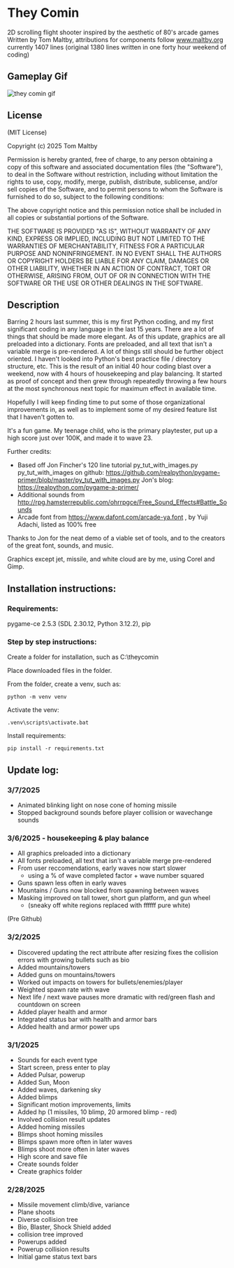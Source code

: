 # They Comin

2D scrolling flight shooter inspired by the aesthetic of 80's arcade games
Written by Tom Maltby, attributions for components follow
www.maltby.org
currently 1407 lines (original 1380 lines written in one forty hour weekend of coding)

## Gameplay Gif

![they comin gif](https://github.com/user-attachments/assets/739a6257-07a0-4942-954c-34ba4292b26a)

## License

(MIT License)

Copyright (c) 2025 Tom Maltby

Permission is hereby granted, free of charge, to any person obtaining a copy
of this software and associated documentation files (the "Software"), to deal
in the Software without restriction, including without limitation the rights
to use, copy, modify, merge, publish, distribute, sublicense, and/or sell
copies of the Software, and to permit persons to whom the Software is
furnished to do so, subject to the following conditions:

The above copyright notice and this permission notice shall be included in all
copies or substantial portions of the Software.

THE SOFTWARE IS PROVIDED "AS IS", WITHOUT WARRANTY OF ANY KIND, EXPRESS OR
IMPLIED, INCLUDING BUT NOT LIMITED TO THE WARRANTIES OF MERCHANTABILITY,
FITNESS FOR A PARTICULAR PURPOSE AND NONINFRINGEMENT. IN NO EVENT SHALL THE
AUTHORS OR COPYRIGHT HOLDERS BE LIABLE FOR ANY CLAIM, DAMAGES OR OTHER
LIABILITY, WHETHER IN AN ACTION OF CONTRACT, TORT OR OTHERWISE, ARISING FROM,
OUT OF OR IN CONNECTION WITH THE SOFTWARE OR THE USE OR OTHER DEALINGS IN THE
SOFTWARE.

## Description

Barring 2 hours last summer, this is my first Python coding, and my first 
significant coding in any language in the last 15 years.  There are a lot of 
things that should be made more elegant.  As of this update, graphics are
all preloaded into a dictionary.  Fonts are preloaded, and all text that isn't 
a variable merge is pre-rendered.  A lot of things still should be further object 
oriented.  I haven't looked into Python's best practice file / directory structure,
etc.  This is the result of an initial 40 hour coding blast over a weekend, now 
with 4 hours of housekeeping and play balancing.  It started as proof of concept and
then grew through repeatedly throwing a few hours at the most synchronous next topic
for maximum effect in available time.  

Hopefully I will keep finding time to put some of those organizational improvements 
in, as well as to implement some of my desired feature list that I haven't gotten to.

It's a fun game.  My teenage child, who is the primary playtester, put up a 
high score just over 100K, and made it to wave 23.

Further credits:
* Based off Jon Fincher's 120 line tutorial py_tut_with_images.py
py_tut_with_images on github: https://github.com/realpython/pygame-primer/blob/master/py_tut_with_images.py
Jon's blog: https://realpython.com/pygame-a-primer/
* Additional sounds from  http://rpg.hamsterrepublic.com/ohrrpgce/Free_Sound_Effects#Battle_Sounds
* Arcade font from https://www.dafont.com/arcade-ya.font , by Yuji Adachi, listed as 100% free

Thanks to Jon for the neat demo of a viable set of tools, and to the creators of the great 
font, sounds, and music.

Graphics except jet, missile, and white cloud are by me, using Corel and Gimp.
 

## Installation instructions:

### Requirements:

pygame-ce 2.5.3 (SDL 2.30.12, Python 3.12.2), pip

### Step by step instructions:

Create a folder for installation, such as C:\theycomin

Place downloaded files in the folder.

From the folder, create a venv, such as:

```
python -m venv venv
```

Activate the venv:

```
.venv\scripts\activate.bat
```

Install requirements:

```
pip install -r requirements.txt
```

## Update log:

### 3/7/2025
* Animated blinking light on nose cone of homing missile
* Stopped background sounds before player collision or wavechange sounds

### 3/6/2025 - housekeeping & play balance

* All graphics preloaded into a dictionary
* All fonts preloaded, all text that isn't a variable merge pre-rendered
* From user reccomendations, early waves now start slower 
    * using a % of wave completed factor + wave number squared
* Guns spawn less often in early waves
* Mountains / Guns now blocked from spawning between waves
* Masking improved on tall tower, short gun platform, and gun wheel 
    * (sneaky off white regions replaced with ffffff pure white)

(Pre Github)

### 3/2/2025

* Discovered updating the rect attribute after resizing fixes the collision errors with growing bullets such as bio
* Added mountains/towers
* Added guns on mountains/towers
* Worked out impacts on towers for bullets/enemies/player
* Weighted spawn rate with wave
* Next life / next wave pauses more dramatic with red/green flash and countdown on screen
* Added player health and armor
* Integrated status bar with health and armor bars
* Added health and armor power ups

### 3/1/2025

* Sounds for each event type
* Start screen, press enter to play
* Added Pulsar, powerup
* Added Sun, Moon
* Added waves, darkening sky
* Added blimps
* Significant motion improvements, limits
* Added hp (1 missiles, 10 blimp, 20 armored blimp - red)
* Involved collision result updates
* Added homing missiles
* Blimps shoot homing missiles
* Blimps spawn more often in later waves
* Blimps shoot more often in later waves
* High score and save file
* Create sounds folder
* Create graphics folder


### 2/28/2025

* Missile movement climb/dive, variance
* Plane shoots
* Diverse collision tree
* Bio, Blaster, Shock Shield added
* collision tree improved
* Powerups added
* Powerup collision results
* Initial game status text bars



